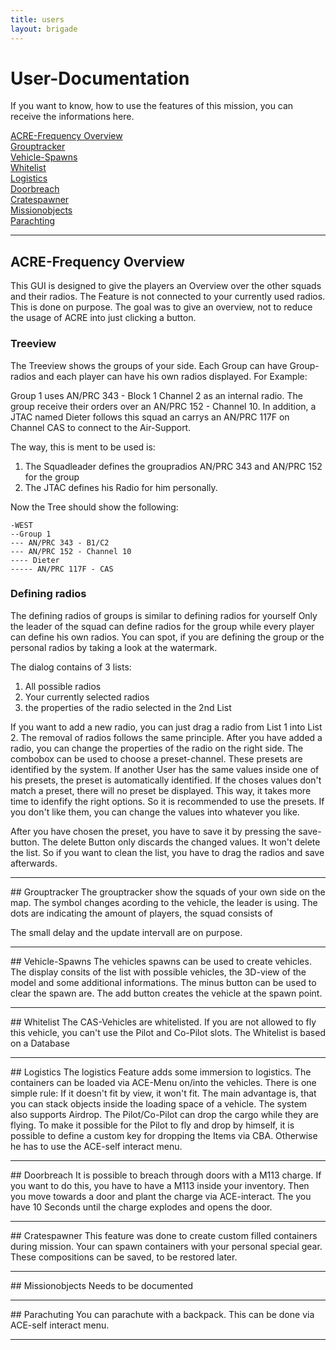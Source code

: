 ```yaml
---
title: users
layout: brigade
---
```

# User-Documentation
If you want to know, how to use the features of this mission, you can receive the informations here.

[ACRE-Frequency Overview](#gui_acre)    
[Grouptracker](#grouptracker)    
[Vehicle-Spawns](#gui_spawn)    
[Whitelist](#whitelist)    
[Logistics](#logistics)    
[Doorbreach](#doorbreach)    
[Cratespawner](#gui_crate)    
[Missionobjects](#mission)    
[Parachting](#parachuting)    
<hr>


## <a name="gui_acre"></a>ACRE-Frequency Overview
This GUI is designed to give the players an Overview over the other squads and their radios.
The Feature is not connected to your currently used radios. This is done on purpose. The goal was to give an overview, not to reduce the usage of ACRE into just clicking a button.

### Treeview
The Treeview shows the groups of your side. Each Group can have Group-radios and each player can have his own radios displayed.
For Example:

Group 1 uses AN/PRC 343 - Block 1 Channel 2 as an internal radio.
The group receive their orders over an AN/PRC 152 - Channel 10.
In addition, a JTAC named Dieter follows this squad an carrys an AN/PRC 117F on Channel CAS to connect to the Air-Support.

The way, this is ment to be used is:
1. The Squadleader defines the groupradios AN/PRC 343 and AN/PRC 152 for the group
2. The JTAC defines his Radio for him personally.

Now the Tree should show the following:
```
-WEST
--Group 1
--- AN/PRC 343 - B1/C2
--- AN/PRC 152 - Channel 10
---- Dieter
----- AN/PRC 117F - CAS
```

### Defining radios
The defining radios of groups is similar to defining radios for yourself
Only the leader of the squad can define radios for the group while every player can define his own radios.
You can spot, if you are defining the group or the personal radios by taking a look at the watermark.

The dialog contains of 3 lists:
1. All possible radios
2. Your currently selected radios
3. the properties of the radio selected in the 2nd List

If you want to add a new radio, you can just drag a radio from List 1 into List 2. The removal of radios follows the same principle.
After you have added a radio, you can change the properties of the radio on the right side. The combobox can be used to choose a preset-channel.
These presets are identified by the system. If another User has the same values inside one of his presets, the preset is automatically identified.
If the choses values don't match a preset, there will no preset be displayed. This way, it takes more time to idenfify the right options.
So it is recommended to use the presets. If you don't like them, you can change the values into whatever you like.

After you have chosen the preset, you have to save it by pressing the save-button.
The delete Button only discards the changed values. It won't delete the list. So if you want to clean the list, you have to drag the radios and save afterwards.

<hr>
## <a name="grouptracker"></a>Grouptracker
The grouptracker show the squads of your own side on the map.
The symbol changes acording to the vehicle, the leader is using.
The dots are indicating the amount of players, the squad consists of

The small delay and the update intervall are on purpose.

<hr>
## <a name="gui_spawn"></a>Vehicle-Spawns
The vehicles spawns can be used to create vehicles.
The display consits of the list with possible vehicles, the 3D-view of the model and some additional informations.
The minus button can be used to clear the spawn are. The add button creates the vehicle at the spawn point.


<hr>
## <a name="whitelist"></a>Whitelist
The CAS-Vehicles are whitelisted. If you are not allowed to fly this vehicle, you can't use the Pilot and Co-Pilot slots.
The Whitelist is based on a Database

<hr>
## <a name="logistics"></a>Logistics
The logistics Feature adds some immersion to logistics. The containers can be loaded via ACE-Menu on/into the vehicles.
There is one simple rule: If it doesn't fit by view, it won't fit.
The main advantage is, that you can stack objects inside the loading space of a vehicle.
The system also supports Airdrop. The Pilot/Co-Pilot can drop the cargo while they are flying.
To make it possible for the Pilot to fly and drop by himself, it is possible to define a custom key for dropping the Items via CBA.
Otherwise he has to use the ACE-self interact menu.

<hr>
## <a name="doorbreach"></a>Doorbreach
It is possible to breach through doors with a M113 charge. If you want to do this, you have to have a M113 inside your inventory.
Then you move towards a door and plant the charge via ACE-interact. The you have 10 Seconds until the charge explodes and opens the door.

<hr>
## <a name="gui_crate"></a>Cratespawner
This feature was done to create custom filled containers during mission. Your can spawn containers with your personal special gear. These compositions can be saved, to be restored later.

<hr>
## <a name="mission"></a>Missionobjects
Needs to be documented


<hr>
## <a name="player_para"></a>Parachuting
You can parachute with a backpack. This can be done via ACE-self interact menu.



<hr>
